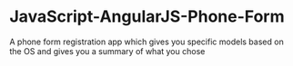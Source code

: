 # JavaScript-AngularJS-Phone-Form
A phone form registration app which gives you specific models based on the OS and gives you a summary of what you chose
